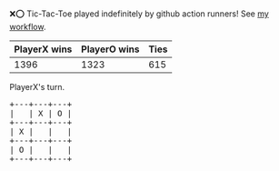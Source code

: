 :x::o: Tic-Tac-Toe played indefinitely by github action runners! See [my workflow](.github/workflows/play.yaml).

|PlayerX wins|PlayerO wins|Ties|
|-|-|-|
|1396|1323|615|

PlayerX's turn.

<pre>
+---+---+---+
|   | X | O |
+---+---+---+
| X |   |   |
+---+---+---+
| O |   |   |
+---+---+---+
</pre>